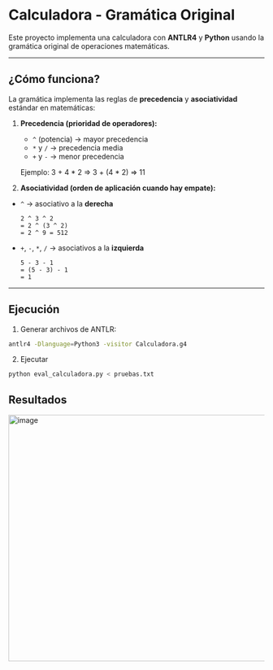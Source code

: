 # Calculadora - Gramática Original

Este proyecto implementa una calculadora con **ANTLR4** y **Python** usando la gramática original de operaciones matemáticas.

---

## ¿Cómo funciona?

La gramática implementa las reglas de **precedencia** y **asociatividad** estándar en matemáticas:

1. **Precedencia (prioridad de operadores):**
   - `^` (potencia) → mayor precedencia
   - `*` y `/` → precedencia media
   - `+` y `-` → menor precedencia

   Ejemplo:
3 + 4 * 2
=> 3 + (4 * 2)
=> 11

2. **Asociatividad (orden de aplicación cuando hay empate):**
- `^` → asociativo a la **derecha**  
  ```
  2 ^ 3 ^ 2
  = 2 ^ (3 ^ 2)
  = 2 ^ 9 = 512
  ```
- `+`, `-`, `*`, `/` → asociativos a la **izquierda**  
  ```
  5 - 3 - 1
  = (5 - 3) - 1
  = 1
  ```

---

## Ejecución

1. Generar archivos de ANTLR:
```bash
antlr4 -Dlanguage=Python3 -visitor Calculadora.g4
```
2. Ejecutar
```bash
python eval_calculadora.py < pruebas.txt
```
## Resultados 
<img width="764" height="485" alt="image" src="https://github.com/user-attachments/assets/c3f2e240-d0a3-48e5-9a21-61ef3df3be27" />




